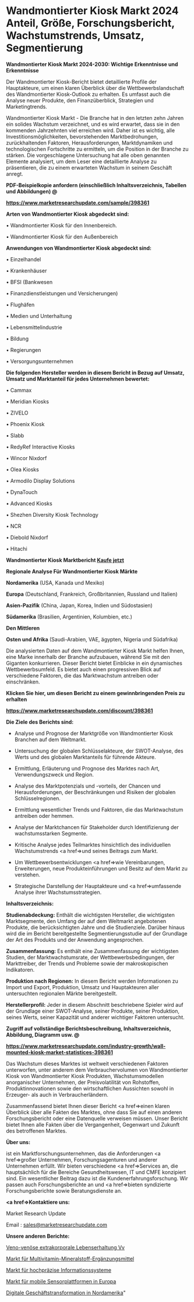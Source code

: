 # Wandmontierter Kiosk Markt 2024 Anteil, Größe, Forschungsbericht, Wachstumstrends, Umsatz, Segmentierung

<strong>Wandmontierter Kiosk Markt 2024-2030: Wichtige Erkenntnisse und Erkenntnisse</strong>

Der Wandmontierter Kiosk-Bericht bietet detaillierte Profile der Hauptakteure, um einen klaren Überblick über die Wettbewerbslandschaft des Wandmontierter Kiosk-Outlook zu erhalten. Es umfasst auch die Analyse neuer Produkte, den Finanzüberblick, Strategien und Marketingtrends.

Wandmontierter Kiosk Markt - Die Branche hat in den letzten zehn Jahren ein solides Wachstum verzeichnet, und es wird erwartet, dass sie in den kommenden Jahrzehnten viel erreichen wird. Daher ist es wichtig, alle Investitionsmöglichkeiten, bevorstehenden Marktbedrohungen, zurückhaltenden Faktoren, Herausforderungen, Marktdynamiken und technologischen Fortschritte zu ermitteln, um die Position in der Branche zu stärken. Die vorgeschlagene Untersuchung hat alle oben genannten Elemente analysiert, um dem Leser eine detaillierte Analyse zu präsentieren, die zu einem erwarteten Wachstum in seinem Geschäft anregt.



<strong><b>PDF-Beispielkopie anfordern (einschließlich Inhaltsverzeichnis, Tabellen und Abbildungen) @ </b></strong>

<strong><a href=https://www.marketresearchupdate.com/sample/398361>

<strong>https://www.marketresearchupdate.com/sample/398361</u></a></strong></strong>



<strong>Arten von Wandmontierter Kiosk abgedeckt sind:</strong>

• Wandmontierter Kiosk für den Innenbereich.

• Wandmontierter Kiosk für den Außenbereich



<strong>Anwendungen von Wandmontierter Kiosk abgedeckt sind:</strong>

• Einzelhandel

• Krankenhäuser

• BFSI (Bankwesen

• Finanzdienstleistungen und Versicherungen)

• Flughäfen

• Medien und Unterhaltung

• Lebensmittelindustrie

• Bildung

• Regierungen

• Versorgungsunternehmen



<strong>Die folgenden Hersteller werden in diesem Bericht in Bezug auf Umsatz, Umsatz und Marktanteil für jedes Unternehmen bewertet:</strong>

• Cammax

• Meridian Kiosks

• ZIVELO

• Phoenix Kiosk

• Slabb

• RedyRef Interactive Kiosks

• Wincor Nixdorf

• Olea Kiosks

• Armodilo Display Solutions

• DynaTouch

• Advanced Kiosks

• Shezhen Diversity Kiosk Technology

• NCR

• Diebold Nixdorf

• Hitachi



<strong>Wandmontierter Kiosk Marktbericht <a href=https://www.marketresearchupdate.com/buynow/398361>Kaufe jetzt</a></strong>



<strong>Regionale Analyse Für Wandmontierter Kiosk Märkte</strong>



<strong>Nordamerika</strong> (USA, Kanada und Mexiko)



<strong>Europa</strong> (Deutschland, Frankreich, Großbritannien, Russland und Italien)



<strong>Asien-Pazifik</strong> (China, Japan, Korea, Indien und Südostasien)



<strong>Südamerika</strong> (Brasilien, Argentinien, Kolumbien, etc.)



<strong>Den Mittleren</strong> 

<strong>Osten und Afrika</strong> (Saudi-Arabien, VAE, ägypten, Nigeria und Südafrika)

Die analysierten Daten auf dem Wandmontierter Kiosk Markt helfen Ihnen, eine Marke innerhalb der Branche aufzubauen, während Sie mit den Giganten konkurrieren. Dieser Bericht bietet Einblicke in ein dynamisches Wettbewerbsumfeld. Es bietet auch einen progressiven Blick auf verschiedene Faktoren, die das Marktwachstum antreiben oder einschränken.



<strong>Klicken Sie hier, um diesen Bericht zu einem gewinnbringenden Preis zu erhalten
</strong>

<strong><a href=https://www.marketresearchupdate.com/discount/398361>https://www.marketresearchupdate.com/discount/398361</b></u></strong></a>



<strong>Die Ziele des Berichts sind:</strong>

- Analyse und Prognose der Marktgröße von Wandmontierter Kiosk Branchen auf dem Weltmarkt.

- Untersuchung der globalen Schlüsselakteure, der SWOT-Analyse, des Werts und des globalen Marktanteils für führende Akteure.

- Ermittlung, Erläuterung und Prognose des Marktes nach Art, Verwendungszweck und Region.

- Analyse des Marktpotenzials und -vorteils, der Chancen und Herausforderungen, der Beschränkungen und Risiken der globalen Schlüsselregionen.

- Ermittlung wesentlicher Trends und Faktoren, die das Marktwachstum antreiben oder hemmen.

- Analyse der Marktchancen für Stakeholder durch Identifizierung der wachstumsstarken Segmente.

- Kritische Analyse jedes Teilmarktes hinsichtlich des individuellen Wachstumstrends <a href=>und</a> seines Beitrags zum Markt.

- Um Wettbewerbsentwicklungen <a href=>wie</a> Vereinbarungen, Erweiterungen, neue Produkteinführungen und Besitz auf dem Markt zu verstehen.

- Strategische Darstellung der Hauptakteure und <a href=>umfas</a>sende Analyse ihrer Wachstumsstrategien.



<strong>Inhaltsverzeichnis:</strong>



<strong>Studienabdeckung:</strong> Enthält die wichtigsten Hersteller, die wichtigsten Marktsegmente, den Umfang der auf dem Weltmarkt angebotenen Produkte, die berücksichtigten Jahre und die Studienziele. Darüber hinaus wird die im Bericht bereitgestellte Segmentierungsstudie auf der Grundlage der Art des Produkts und der Anwendung angesprochen.



<strong>Zusammenfassung:</strong> Es enthält eine Zusammenfassung der wichtigsten Studien, der Marktwachstumsrate, der Wettbewerbsbedingungen, der Markttreiber, der Trends und Probleme sowie der makroskopischen Indikatoren.



<strong>Produktion nach Regionen:</strong> In diesem Bericht werden Informationen zu Import und Export, Produktion, Umsatz und Hauptakteuren aller untersuchten regionalen Märkte bereitgestellt.



<strong>Herstellerprofil:</strong> Jeder in diesem Abschnitt beschriebene Spieler wird auf der Grundlage einer SWOT-Analyse, seiner Produkte, seiner Produktion, seines Werts, seiner Kapazität und anderer wichtiger Faktoren untersucht.



<strong><b>Zugriff auf vollständige Berichtsbeschreibung, Inhaltsverzeichnis, Abbildung, Diagramm usw. @ </b></strong>

<strong><a href=https://www.marketresearchupdate.com/industry-growth/wall-mounted-kiosk-market-statistices-398361>https://www.marketresearchupdate.com/industry-growth/wall-mounted-kiosk-market-statistices-398361</a></strong>

Das Wachstum dieses Marktes ist weltweit verschiedenen Faktoren unterworfen, unter anderem dem Verbrauchervolumen von Wandmontierter Kiosk von Wandmontierter Kiosk Produkten, Wachstumsmodellen anorganischer Unternehmen, der Preisvolatilität von Rohstoffen, Produktinnovationen sowie den wirtschaftlichen Aussichten sowohl in Erzeuger- als auch in Verbraucherländern.

Zusammenfassend bietet Ihnen dieser Bericht <a href=>einen</a> klaren Überblick über alle Fakten des Marktes, ohne dass Sie auf einen anderen Forschungsbericht oder eine Datenquelle verweisen müssen. Unser Bericht bietet Ihnen alle Fakten über die Vergangenheit, Gegenwart und Zukunft des betroffenen Marktes.



<strong>Über uns:</strong>

 ist ein Marktforschungsunternehmen, das die Anforderungen <a href=>großer</a> Unternehmen, Forschungsagenturen und anderer Unternehmen erfüllt. Wir bieten verschiedene <a href=>Services</a> an, die hauptsächlich für die Bereiche Gesundheitswesen, IT und CMFE konzipiert sind. Ein wesentlicher Beitrag dazu ist die Kundenerfahrungsforschung. Wir passen auch Forschungsberichte an und <a href=>bieten</a> syndizierte Forschungsberichte sowie Beratungsdienste an.



<strong><a href=>Kontaktiere uns:</a></strong>

Market Research Update

Email : sales@marketresearchupdate.com



<strong>Unsere anderen Berichte:</strong>

<a href=https://www.linkedin.com/pulse/veno-venous-extracorporeal-life-support-vv>Veno-venöse extrakorporale Lebenserhaltung Vv</a>

<a href=https://www.linkedin.com/pulse/multivitamin-mineral-supplements-market-2023>Markt für Multivitamin-Mineralstoff-Ergänzungsmittel</a>

<a href=https://www.linkedin.com/pulse/high-acuity-information-systems-market-2023-analysis-growth>Markt für hochpräzise Informationssysteme</a>

<a href=https://www.linkedin.com/pulse/europe-mobile-sensor-platformsmarket-see-massive>Markt für mobile Sensorplattformen in Europa</a>

<a href=https://www.linkedin.com/pulse/north-america-digital-business-transformation>Digitale Geschäftstransformation in Nordamerika</a>"
